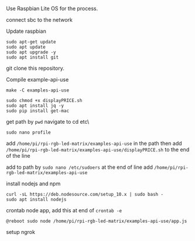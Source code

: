 Use Raspbian Lite OS for the process.

connect sbc to the network

Update raspbian
```
sudo apt-get update
sudo apt update
sudo apt upgrade -y
sudo apt install git
```

git clone this repository.

Compile example-api-use
```
make -C examples-api-use
```

```
sudo chmod +x displayPRICE.sh
sudo apt install jq -y
sudo pip install get-mac
```

get path by ```pwd```
navigate to cd etc\
```
sudo nano profile
```
add `/home/pi/rpi-rgb-led-matrix/examples-api-use` in the path
then add ```/home/pi/rpi-rgb-led-matrix/examples-api-use/displayPRICE.sh``` to the end of the line

add to path by `sudo nano /etc/sudoers` at the end of line add
```/home/pi/rpi-rgb-led-matrix/examples-api-use```

install nodejs and npm 
```
curl -sL https://deb.nodesource.com/setup_10.x | sudo bash -
sudo apt install nodejs
```
crontab node app, add this at end of `crontab -e`
```
@reboot sudo node /home/pi/rpi-rgb-led-matrix/examples-api-use/app.js
```
setup ngrok
